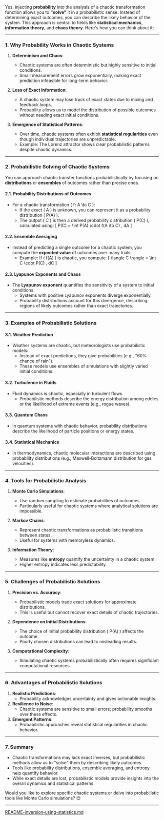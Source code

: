 Yes, injecting **probability** into the analysis of a chaotic transformation function allows you to **"solve"** it in a probabilistic sense. Instead of determining exact outcomes, you can describe the likely behavior of the system. This approach is central to fields like **statistical mechanics**, **information theory**, and **chaos theory**. Here's how you can think about it:

---

### **1. Why Probability Works in Chaotic Systems**
1. **Determinism and Chaos**:
   - Chaotic systems are often deterministic but highly sensitive to initial conditions.
   - Small measurement errors grow exponentially, making exact prediction infeasible for long-term behavior.

2. **Loss of Exact Information**:
   - A chaotic system may lose track of exact states due to mixing and feedback loops.
   - Probability allows us to model the distribution of possible outcomes without needing exact initial conditions.

3. **Emergence of Statistical Patterns**:
   - Over time, chaotic systems often exhibit **statistical regularities** even though individual trajectories are unpredictable.
   - Example: The Lorenz attractor shows clear probabilistic patterns despite chaotic dynamics.

---

### **2. Probabilistic Solving of Chaotic Systems**
You can approach chaotic transfer functions probabilistically by focusing on **distributions** or **ensembles** of outcomes rather than precise ones.

#### **2.1. Probability Distributions of Outcomes**
- For a chaotic transformation \( f: A \to C \):
  - If the exact \( A \) is unknown, you can represent it as a probability distribution \( P(A) \).
  - The output \( C \) is then a derived probability distribution \( P(C) \), calculated using:
    \[
    P(C) = \int P(A) \cdot f(A \to C) \, dA
    \]

#### **2.2. Ensemble Averaging**
- Instead of predicting a single outcome for a chaotic system, you compute the **expected value** of outcomes over many trials.
  - Example: If \( f(A) \) is chaotic, you compute:
    \[
    \langle C \rangle = \int C \cdot P(C) \, dC
    \]

#### **2.3. Lyapunov Exponents and Chaos**
- The **Lyapunov exponent** quantifies the sensitivity of a system to initial conditions.
  - Systems with positive Lyapunov exponents diverge exponentially.
  - Probability distributions account for this divergence, describing regions of likely outcomes rather than exact trajectories.

---

### **3. Examples of Probabilistic Solutions**
#### **3.1. Weather Prediction**
- Weather systems are chaotic, but meteorologists use probabilistic models:
  - Instead of exact predictions, they give probabilities (e.g., "60% chance of rain").
  - These models use ensembles of simulations with slightly varied initial conditions.

#### **3.2. Turbulence in Fluids**
- Fluid dynamics is chaotic, especially in turbulent flows.
  - Probabilistic methods describe the energy distribution among eddies or the likelihood of extreme events (e.g., rogue waves).

#### **3.3. Quantum Chaos**
- In quantum systems with chaotic behavior, probability distributions describe the likelihood of particle positions or energy states.

#### **3.4. Statistical Mechanics**
- In thermodynamics, chaotic molecular interactions are described using probability distributions (e.g., Maxwell-Boltzmann distribution for gas velocities).

---

### **4. Tools for Probabilistic Analysis**
1. **Monte Carlo Simulations**:
   - Use random sampling to estimate probabilities of outcomes.
   - Particularly useful for chaotic systems where analytical solutions are impossible.

2. **Markov Chains**:
   - Represent chaotic transformations as probabilistic transitions between states.
   - Useful for systems with memoryless dynamics.

3. **Information Theory**:
   - Measures like **entropy** quantify the uncertainty in a chaotic system.
   - Higher entropy indicates less predictability.

---

### **5. Challenges of Probabilistic Solutions**
1. **Precision vs. Accuracy**:
   - Probabilistic models trade exact solutions for approximate distributions.
   - This is useful but cannot recover exact details of chaotic trajectories.

2. **Dependence on Initial Distributions**:
   - The choice of initial probability distribution \( P(A) \) affects the outcome.
   - Poorly chosen distributions can lead to misleading results.

3. **Computational Complexity**:
   - Simulating chaotic systems probabilistically often requires significant computational resources.

---

### **6. Advantages of Probabilistic Solutions**
1. **Realistic Predictions**:
   - Probability acknowledges uncertainty and gives actionable insights.
2. **Resilience to Noise**:
   - Chaotic systems are sensitive to small errors; probability smooths over these effects.
3. **Emergent Patterns**:
   - Probabilistic approaches reveal statistical regularities in chaotic behavior.

---

### **7. Summary**
- Chaotic transformations may lack exact inverses, but probabilistic methods allow us to "solve" them by describing likely outcomes.
- Tools like probability distributions, ensemble averaging, and entropy help quantify behavior.
- While exact details are lost, probabilistic models provide insights into the overall dynamics and statistical patterns.

Would you like to explore specific chaotic systems or delve into probabilistic tools like Monte Carlo simulations? 😊


---

[README-inversion-using-statistics.md](https://t2m.io/W754XDO)
